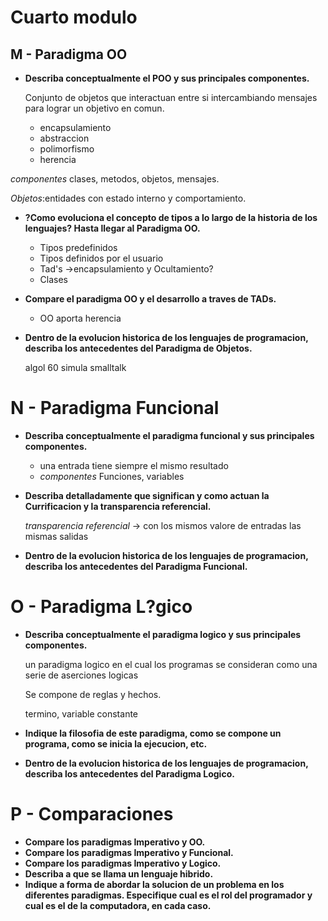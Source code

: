 # Cuarto modulo

## M - Paradigma OO

- **Describa conceptualmente el POO y sus principales componentes.**

	Conjunto de objetos que interactuan entre si intercambiando
	mensajes para lograr un objetivo en comun.
	 - encapsulamiento
	 - abstraccion
	 - polimorfismo
	 - herencia
 
*componentes* clases, metodos, objetos, mensajes.
 
*Objetos*:entidades con estado interno y comportamiento.

- **?Como evoluciona el concepto de tipos a lo largo de la historia de
    los lenguajes? Hasta llegar al Paradigma OO.**
	
	
	- Tipos predefinidos
	- Tipos definidos por el usuario
	- Tad's  ->encapsulamiento y Ocultamiento?
	- Clases
		
- **Compare el paradigma OO y el desarrollo a traves de TADs.**
 
	 - OO aporta herencia
	 
- **Dentro de la evolucion historica de los lenguajes de programacion,
    describa los antecedentes del Paradigma de Objetos.**
	
	algol 60
	simula
	smalltalk
	

# N - Paradigma Funcional

- **Describa conceptualmente el paradigma funcional y sus principales
    componentes.**
	
	- una entrada tiene siempre el mismo resultado
	- *componentes* Funciones, variables
	
- **Describa detalladamente que significan y como actuan la
    Currificacion y la transparencia referencial.**    
	
	
	*transparencia referencial* -> con los mismos valore de entradas
     las mismas salidas
	
- **Dentro de la evolucion historica de los lenguajes de programacion,
    describa los antecedentes del Paradigma Funcional.**
	

# O - Paradigma L?gico

- **Describa conceptualmente el paradigma logico y sus principales
    componentes.**
	
	un paradigma logico en el cual los programas se consideran como
	una serie de aserciones logicas
	
	Se compone de reglas y hechos.
	
	termino, variable constante
	
- **Indique la filosofia de este paradigma, como se compone un
    programa, como se inicia la ejecucion, etc.** 	
	
- **Dentro de la evolucion historica de los lenguajes de programacion,
    describa los antecedentes del Paradigma Logico.**
	

# P - Comparaciones

- **Compare los paradigmas Imperativo y OO.**
- **Compare los paradigmas Imperativo y Funcional.**
- **Compare los paradigmas Imperativo y Logico.**
- **Describa a que se llama un lenguaje hibrido.**  
- **Indique a forma de abordar la solucion de un problema en los
    diferentes paradigmas. Especifique cual es el rol del programador y cual es el de la
    computadora, en cada caso.**
